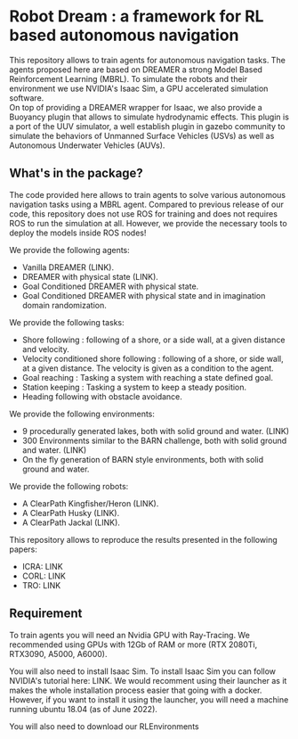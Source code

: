 # Robot Dream : a framework for RL based autonomous navigation

This repository allows to train agents for autonomous navigation tasks. The agents proposed here are based on DREAMER a strong Model Based Reinforcement Learning (MBRL).
To simulate the robots and their environment we use NVIDIA's Isaac Sim, a GPU accelerated simulation software.  
On top of providing a DREAMER wrapper for Isaac, we also provide a Buoyancy plugin that allows to simulate hydrodynamic effects.
This plugin is a port of the UUV simulator, a well establish plugin in gazebo community to simulate the behaviors of Unmanned Surface Vehicles (USVs) as well as Autonomous Underwater Vehicles (AUVs).

## What's in the package?

The code provided here allows to train agents to solve various autonomous navigation tasks using a MBRL agent. Compared to previous release of our code, this repository does not use ROS for training and does not requires ROS to run the simulation at all. However, we provide the necessary tools to deploy the models inside ROS nodes!

We provide the following agents:
- Vanilla DREAMER (LINK).
- DREAMER with physical state (LINK).
- Goal Conditioned DREAMER with physical state.
- Goal Conditioned DREAMER with physical state and in imagination domain randomization.

We provide the following tasks:
- Shore following : following of a shore, or a side wall, at a given distance and velocity.
- Velocity conditioned shore following : following of a shore, or side wall, at a given distance. The velocity is given as a condition to the agent.
- Goal reaching : Tasking a system with reaching a state defined goal.
- Station keeping : Tasking a system to keep a steady position.
- Heading following with obstacle avoidance.

We provide the following environments:
- 9 procedurally generated lakes, both with solid ground and water. (LINK)
- 300 Environments similar to the BARN challenge, both with solid ground and water. (LINK)
- On the fly generation of BARN style environments, both with solid ground and water.

We provide the following robots:
- A ClearPath Kingfisher/Heron (LINK).
- A ClearPath Husky (LINK).
- A ClearPath Jackal (LINK).

This repository allows to reproduce the results presented in the following papers:
- ICRA: LINK
- CORL: LINK
- TRO: LINK


## Requirement

To train agents you will need an Nvidia GPU with Ray-Tracing. We recommended using GPUs with 12Gb of RAM or more (RTX 2080Ti, RTX3090, A5000, A6000).


You will also need to install Isaac Sim. To install Isaac Sim you can follow NVIDIA's tutorial here: LINK. We would recomment using their launcher as it makes the whole installation process easier that going with a docker. However, if you want to install it using the launcher, you will need a machine running ubuntu 18.04 (as of June 2022).

You will also need to download our RLEnvironments
